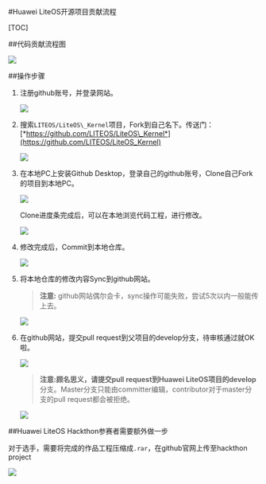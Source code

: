 #Huawei LiteOS开源项目贡献流程

[TOC]

##代码贡献流程图

![](./meta/contribution/image1.png)

##操作步骤

1.  注册github账号，并登录网站。
  
	![](./meta/contribution/image2.png)

2.  搜索`LITEOS/LiteOS\_Kernel`项目，Fork到自己名下。传送门：[*https://github.com/LITEOS/LiteOS\_Kernel*](https://github.com/LITEOS/LiteOS_Kernel)

	![](./meta/contribution/image3.png)

3.  在本地PC上安装Github Desktop，登录自己的github账号，Clone自己Fork的项目到本地PC。
	
	![](./meta/contribution/image4.png)

	Clone进度条完成后，可以在本地浏览代码工程，进行修改。
	
	![](./meta/contribution/image5.png)

4.  修改完成后，Commit到本地仓库。
	
	![](./meta/contribution/image6.png)

5.  将本地仓库的修改内容Sync到github网站。
  
	>**注意:** github网站偶尔会卡，sync操作可能失败，尝试5次以内一般能传上去。
	
	![](./meta/contribution/image7.png)

6.  在github网站，提交pull request到父项目的develop分支，待审核通过就OK啦。
	
	![](./meta/contribution/image8.png)  

	>**注意:**顾名思义，请提交pull request到Huawei LiteOS项目的**develop**分支。Master分支只能由committer编辑，contributor对于master分支的pull request都会被拒绝。
	
	![](./meta/contribution/image9.png)

##Huawei LiteOS Hackthon参赛者需要额外做一步

对于选手，需要将完成的作品工程压缩成`.rar`，在github官网上传至hackthon project

![](./meta/contribution/image10.png)


